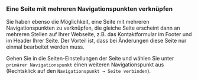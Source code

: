 ### Eine Seite mit mehreren Navigationspunkten verknüpfen

Sie haben ebenso die Möglichkeit, eine Seite mit mehreren Navigationspunkten zu verknüpfen, die gleiche Seite erscheint dann an mehreren Stellen auf Ihrer Webseite, z.B. das Kontaktformular im Footer und im Header Ihrer Seite. Der Vorteil ist, dass bei Änderungen diese Seite nur einmal bearbeitet werden muss.

Gehen Sie in die Seiten-Einstellungen der Seite und wählen Sie unter ```primärer Navigationspunkt``` einen weiteren Navigationspunkt aus (Rechtsklick auf den ```Navigationspunkt → Seite verbinden```).